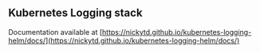 ## Kubernetes Logging stack

Documentation available at [https://nickytd.github.io/kubernetes-logging-helm/docs/](https://nickytd.github.io/kubernetes-logging-helm/docs/)
